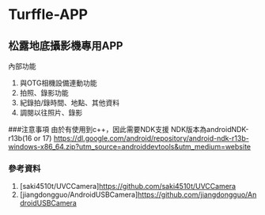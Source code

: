 # Turffle-APP
## 松露地底攝影機專用APP
內部功能
1. 與OTG相機設備連動功能
2. 拍照、錄影功能
3. 紀錄拍/錄時間、地點、其他資料
4. 調閱以往照片、錄影

###注意事項
由於有使用到c++，因此需要NDK支援
NDK版本為androidNDK-r13b(16 or 17)
https://dl.google.com/android/repository/android-ndk-r13b-windows-x86_64.zip?utm_source=androiddevtools&utm_medium=website

### 參考資料
1. [saki4510t/UVCCamera]https://github.com/saki4510t/UVCCamera
2. [jiangdongguo/AndroidUSBCamera]https://github.com/jiangdongguo/AndroidUSBCamera
